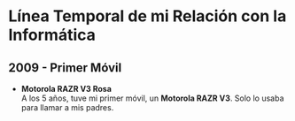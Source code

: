 # Línea Temporal de mi Relación con la Informática

## **2009** - Primer Móvil
- **Motorola RAZR V3 Rosa**  
  A los 5 años, tuve mi primer móvil, un **Motorola RAZR V3**. Solo lo usaba para llamar a mis padres.